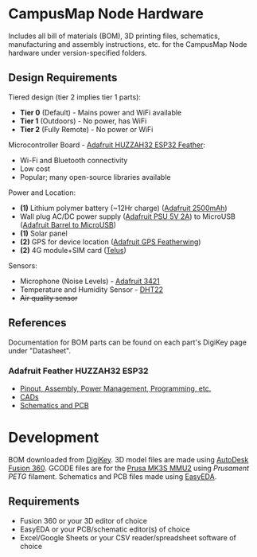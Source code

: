 # CampusMap Node Hardware

Includes all bill of materials (BOM), 3D printing files, schematics, manufacturing and assembly instructions, etc. for the CampusMap Node hardware under version-specified folders.

## Design Requirements

Tiered design (tier 2 implies tier 1 parts):
- **Tier 0** (Default) - Mains power and WiFi available
- **Tier 1** (Outdoors) - No power, has WiFi
- **Tier 2** (Fully Remote) - No power or WiFi

Microcontroller Board - [Adafruit HUZZAH32 ESP32 Feather](https://www.adafruit.com/product/3405):
- Wi-Fi and Bluetooth connectivity
- Low cost
- Popular; many open-source libraries available

Power and Location:
- **(1)** Lithium polymer battery (~12Hr charge) ([Adafruit 2500mAh](https://www.adafruit.com/product/328))
- Wall plug AC/DC power supply ([Adafruit PSU 5V 2A](https://www.adafruit.com/product/276)) to MicroUSB ([Adafruit Barrel to MicroUSB](https://www.adafruit.com/product/2727))
- **(1)** Solar panel
- **(2)** GPS for device location ([Adafruit GPS Featherwing](https://learn.adafruit.com/adafruit-feather/gps-wing))
- **(2)** 4G module+SIM card ([Telus](https://iotshop.telus.com/ds/en/order))

Sensors:
- Microphone (Noise Levels) - [Adafruit 3421](https://www.adafruit.com/product/3421)
- Temperature and Humidity Sensor - [DHT22](https://www.adafruit.com/product/385)
- ~~Air quality sensor~~

## References

Documentation for BOM parts can be found on each part's DigiKey page under "Datasheet".

### Adafruit Feather HUZZAH32 ESP32

- [Pinout, Assembly, Power Management, Programming, etc.](https://learn.adafruit.com/adafruit-huzzah32-esp32-feather)
- [CADs](https://github.com/adafruit/Adafruit_CAD_Parts/tree/master/3405%20ESP32%20Feather%20HUZZAH)
- [Schematics and PCB](https://github.com/adafruit/Adafruit-HUZZAH32-ESP32-Feather-PCB)

# Development

BOM downloaded from [DigiKey](https://www.digikey.ca). 3D model files are made using [AutoDesk Fusion 360](https://shop.prusa3d.com/en/3d-printers/181-original-prusa-i3-mk3s-3d-printer.html). GCODE files are for the [Prusa MK3S MMU2](https://shop.prusa3d.com/en/3d-printers/181-original-prusa-i3-mk3s-3d-printer.html) using *Prusament PETG* filament. Schematics and PCB files made using [EasyEDA](https://easyeda.com/).

## Requirements

- Fusion 360 or your 3D editor of choice
- EasyEDA or your PCB/schematic editor(s) of choice
- Excel/Google Sheets or your CSV reader/spreadsheet software of choice